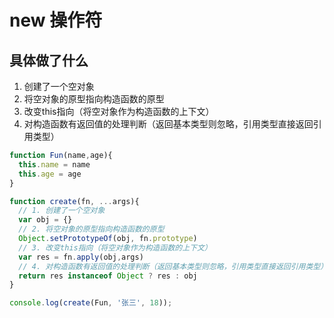 # new 操作符

## 具体做了什么
1. 创建了一个空对象
2. 将空对象的原型指向构造函数的原型
3. 改变this指向（将空对象作为构造函数的上下文）
4. 对构造函数有返回值的处理判断（返回基本类型则忽略，引用类型直接返回引用类型）

```js
function Fun(name,age){
  this.name = name
  this.age = age
}

function create(fn, ...args){
  // 1. 创建了一个空对象
  var obj = {}
  // 2. 将空对象的原型指向构造函数的原型
  Object.setPrototypeOf(obj, fn.prototype)
  // 3. 改变this指向（将空对象作为构造函数的上下文）
  var res = fn.apply(obj,args)
  // 4. 对构造函数有返回值的处理判断（返回基本类型则忽略，引用类型直接返回引用类型）
  return res instanceof Object ? res : obj
}

console.log(create(Fun, '张三', 18));
```
